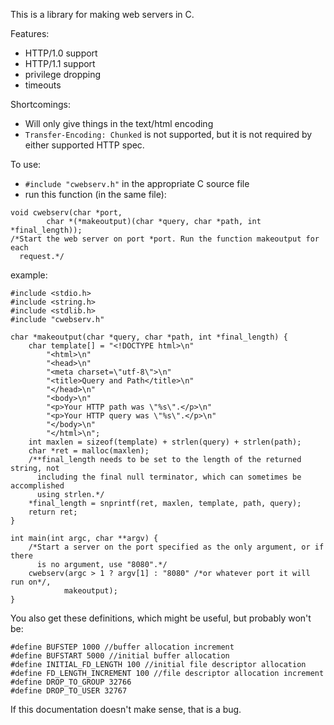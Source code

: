 This is a library for making web servers in C.

Features:
* HTTP/1.0 support
* HTTP/1.1 support
* privilege dropping
* timeouts

Shortcomings:
* Will only give things in the text/html encoding
* `Transfer-Encoding: Chunked` is not supported, but it is not required by either supported HTTP spec.

To use:
* `#include "cwebserv.h"` in the appropriate C source file
* run this function (in the same file):
```
void cwebserv(char *port,
        char *(*makeoutput)(char *query, char *path, int *final_length));
/*Start the web server on port *port. Run the function makeoutput for each
  request.*/
```
example:
```
#include <stdio.h>
#include <string.h>
#include <stdlib.h>
#include "cwebserv.h"

char *makeoutput(char *query, char *path, int *final_length) {
    char template[] = "<!DOCTYPE html>\n"
        "<html>\n"
        "<head>\n"
        "<meta charset=\"utf-8\">\n"
        "<title>Query and Path</title>\n"
        "</head>\n"
        "<body>\n"
        "<p>Your HTTP path was \"%s\".</p>\n"
        "<p>Your HTTP query was \"%s\".</p>\n"
        "</body>\n"
        "</html>\n";
    int maxlen = sizeof(template) + strlen(query) + strlen(path);
    char *ret = malloc(maxlen);
    /**final_length needs to be set to the length of the returned string, not
      including the final null terminator, which can sometimes be accomplished
      using strlen.*/
    *final_length = snprintf(ret, maxlen, template, path, query);
    return ret;
}

int main(int argc, char **argv) {
    /*Start a server on the port specified as the only argument, or if there
      is no argument, use "8080".*/
    cwebserv(argc > 1 ? argv[1] : "8080" /*or whatever port it will run on*/,
            makeoutput);
}
```
You also get these definitions, which might be useful, but probably won't be:
```
#define BUFSTEP 1000 //buffer allocation increment
#define BUFSTART 5000 //initial buffer allocation
#define INITIAL_FD_LENGTH 100 //initial file descriptor allocation
#define FD_LENGTH_INCREMENT 100 //file descriptor allocation increment
#define DROP_TO_GROUP 32766
#define DROP_TO_USER 32767
```

If this documentation doesn't make sense, that is a bug.
